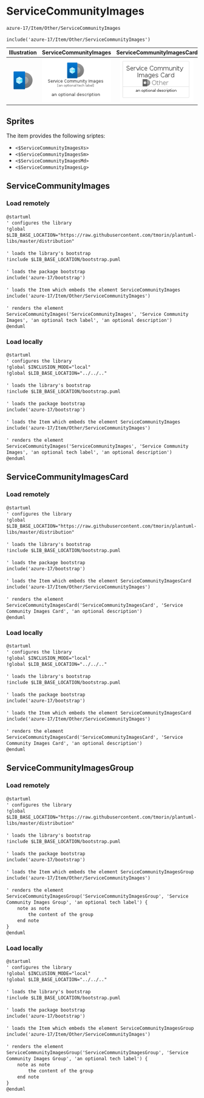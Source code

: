 # ServiceCommunityImages


```text
azure-17/Item/Other/ServiceCommunityImages
```

```text
include('azure-17/Item/Other/ServiceCommunityImages')
```



| Illustration | ServiceCommunityImages | ServiceCommunityImagesCard | ServiceCommunityImagesGroup |
| :---: | :---: | :---: | :---: |
| ![illustration for Illustration](../../../azure-17/Item/Other/ServiceCommunityImages.png) | ![illustration for ServiceCommunityImages](../../../azure-17/Item/Other/ServiceCommunityImages.Local.png) | ![illustration for ServiceCommunityImagesCard](../../../azure-17/Item/Other/ServiceCommunityImagesCard.Local.png) | ![illustration for ServiceCommunityImagesGroup](../../../azure-17/Item/Other/ServiceCommunityImagesGroup.Local.png) |



## Sprites
The item provides the following sriptes:

- `<$ServiceCommunityImagesXs>`
- `<$ServiceCommunityImagesSm>`
- `<$ServiceCommunityImagesMd>`
- `<$ServiceCommunityImagesLg>`





## ServiceCommunityImages

### Load remotely
```plantuml
@startuml
' configures the library
!global $LIB_BASE_LOCATION="https://raw.githubusercontent.com/tmorin/plantuml-libs/master/distribution"

' loads the library's bootstrap
!include $LIB_BASE_LOCATION/bootstrap.puml

' loads the package bootstrap
include('azure-17/bootstrap')

' loads the Item which embeds the element ServiceCommunityImages
include('azure-17/Item/Other/ServiceCommunityImages')

' renders the element
ServiceCommunityImages('ServiceCommunityImages', 'Service Community Images', 'an optional tech label', 'an optional description')
@enduml
```

### Load locally
```plantuml
@startuml
' configures the library
!global $INCLUSION_MODE="local"
!global $LIB_BASE_LOCATION="../../.."

' loads the library's bootstrap
!include $LIB_BASE_LOCATION/bootstrap.puml

' loads the package bootstrap
include('azure-17/bootstrap')

' loads the Item which embeds the element ServiceCommunityImages
include('azure-17/Item/Other/ServiceCommunityImages')

' renders the element
ServiceCommunityImages('ServiceCommunityImages', 'Service Community Images', 'an optional tech label', 'an optional description')
@enduml
```

## ServiceCommunityImagesCard

### Load remotely
```plantuml
@startuml
' configures the library
!global $LIB_BASE_LOCATION="https://raw.githubusercontent.com/tmorin/plantuml-libs/master/distribution"

' loads the library's bootstrap
!include $LIB_BASE_LOCATION/bootstrap.puml

' loads the package bootstrap
include('azure-17/bootstrap')

' loads the Item which embeds the element ServiceCommunityImagesCard
include('azure-17/Item/Other/ServiceCommunityImages')

' renders the element
ServiceCommunityImagesCard('ServiceCommunityImagesCard', 'Service Community Images Card', 'an optional description')
@enduml
```

### Load locally
```plantuml
@startuml
' configures the library
!global $INCLUSION_MODE="local"
!global $LIB_BASE_LOCATION="../../.."

' loads the library's bootstrap
!include $LIB_BASE_LOCATION/bootstrap.puml

' loads the package bootstrap
include('azure-17/bootstrap')

' loads the Item which embeds the element ServiceCommunityImagesCard
include('azure-17/Item/Other/ServiceCommunityImages')

' renders the element
ServiceCommunityImagesCard('ServiceCommunityImagesCard', 'Service Community Images Card', 'an optional description')
@enduml
```

## ServiceCommunityImagesGroup

### Load remotely
```plantuml
@startuml
' configures the library
!global $LIB_BASE_LOCATION="https://raw.githubusercontent.com/tmorin/plantuml-libs/master/distribution"

' loads the library's bootstrap
!include $LIB_BASE_LOCATION/bootstrap.puml

' loads the package bootstrap
include('azure-17/bootstrap')

' loads the Item which embeds the element ServiceCommunityImagesGroup
include('azure-17/Item/Other/ServiceCommunityImages')

' renders the element
ServiceCommunityImagesGroup('ServiceCommunityImagesGroup', 'Service Community Images Group', 'an optional tech label') {
    note as note
        the content of the group
    end note
}
@enduml
```

### Load locally
```plantuml
@startuml
' configures the library
!global $INCLUSION_MODE="local"
!global $LIB_BASE_LOCATION="../../.."

' loads the library's bootstrap
!include $LIB_BASE_LOCATION/bootstrap.puml

' loads the package bootstrap
include('azure-17/bootstrap')

' loads the Item which embeds the element ServiceCommunityImagesGroup
include('azure-17/Item/Other/ServiceCommunityImages')

' renders the element
ServiceCommunityImagesGroup('ServiceCommunityImagesGroup', 'Service Community Images Group', 'an optional tech label') {
    note as note
        the content of the group
    end note
}
@enduml
```

